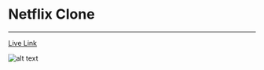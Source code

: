 # Netflix Clone
---
[Live Link](https://shakteeshbhat.github.io/netflix--clone/)

![alt text](src/assets/screencapture-shakteeshbhat-github-io-netflix-clone-2022-05-16-22_11_16.png)

